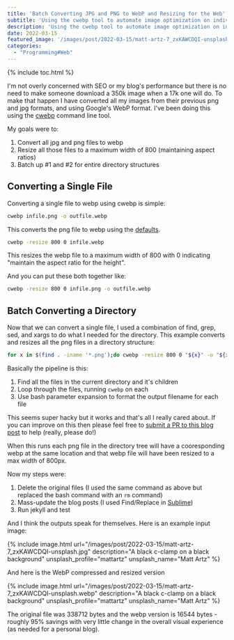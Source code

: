```yaml
---
title: 'Batch Converting JPG and PNG to WebP and Resizing for the Web'
subtitle: 'Using the cwebp tool to automate image optimization on individual files and entire folder structures'
description: 'Using the cwebp tool to automate image optimization on individual files and entire folder structures'
date: 2022-03-15
featured_image: '/images/post/2022-03-15/matt-artz-7_zxKAWCDQI-unsplash.webp'
categories: 
  - "Programming#Web"
---
```


{% include toc.html %}

I'm not overly concerned with SEO or my blog's performance but there is no need to make someone download a 350k image when a 17k one will do. To make that happen I have converted all my images from their previous png and jpg formats, and using Google's WebP format.  I've been doing this using the [cwebp](https://developers.google.com/speed/webp/docs/cwebp) command line tool.

My goals were to:

1. Convert all jpg and png files to webp
2. Resize all those files to a maximum width of 800 (maintaining aspect ratios)
3. Batch up #1 and #2 for entire directory structures

<h2>Converting a Single File</h2>

Converting a single file to webp using cwebp is simple:

```zsh
cwebp infile.png -o outfile.webp
```

This converts the png file to webp using the [defaults](https://developers.google.com/speed/webp/docs/cwebp).

```zsh
cwebp -resize 800 0 infile.webp
```

This resizes the webp file to a maximum width of 800 with 0 indicating "maintain the aspect ratio for the height".

And you can put these both together like:

```zsh
cwebp -resize 800 0 infile.png -o outfile.webp
```

<h2>Batch Converting a Directory</h2>

Now that we can convert a single file, I used a combination of find, grep, sed, and xargs to do what I needed for the directory.  This example converts and resizes all the png files in a directory structure:

```bash
for x in $(find . -iname '*.png');do cwebp -resize 800 0 "${x}" -o "${x%%png}"webp;done
```

Basically the pipeline is this:

1. Find all the files in the current directory and it's children
2. Loop through the files, running `cwebp` on each
3. Use bash parameter expansion to format the output filename for each file

This seems super hacky but it works and that's all I really cared about.  If you can improve on this then please feel free to [submit a PR to this blog post](https://github.com/bubbafat/bubbafat.github.io/blob/main/_posts/2022-03-15-converting-images-from-png-jpg-to-webp-and-resizing.md) to help (really, please do!)

When this runs each png file in the directory tree will have a cooresponding webp at the same location and that webp file will have been resized to a max width of 800px.

Now my steps were:

1. Delete the original files (I used the same command as above but replaced the bash command with an `rm` command)
2. Mass-update the blog posts (I used Find/Replace in [Sublime](https://www.sublimetext.com/))
3. Run jekyll and test

And I think the outputs speak for themselves.  Here is an example input image:

{% include image.html url="/images/post/2022-03-15/matt-artz-7_zxKAWCDQI-unsplash.jpg" description="A black c-clamp on a black background" unsplash_profile="mattartz" unsplash_name="Matt Artz" %}


And here is the WebP compressed and resized version

{% include image.html url="/images/post/2022-03-15/matt-artz-7_zxKAWCDQI-unsplash.webp" description="A black c-clamp on a black background" unsplash_profile="mattartz" unsplash_name="Matt Artz" %}

The original file was 338712 bytes and the webp version is 16544 bytes - roughly 95% savings with very little change in the overall visual experience (as needed for a personal blog).

